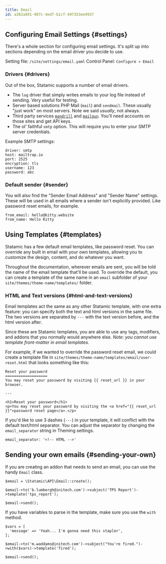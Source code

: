 ```yaml
---
title: Email
id: a382a891-987c-4edf-b1cf-497353ee9937
---
```

## Configuring Email Settings {#settings}
There's a whole section for configuring email settings. It's split up into sections depending on the email driver you decide to use.

Setting file: `/site/settings/email.yaml`
Control Panel: `Configure » Email`

### Drivers {#drivers}
Out of the box, Statamic supports a number of email drivers.

- The `log` driver that simply writes emails to your log file instead of sending. Very useful for testing.
- Server based solutions PHP Mail (`mail`) and `sendmail`. These usually "just work" on most servers. Note we said _usually_, not always.
- Third party services [`mandrill`](https://mandrillapp.com) and [`mailgun`](https://www.mailgun.com/). You'll need accounts on those sites and get API keys.
- The ol' faithful `smtp` option. This will require you to enter your SMTP server credentials.

Example SMTP settings:

```
driver: smtp
host: mailtrap.io
port: 2525
encryption: tls
username: 123
password: abc
```

### Default sender {#sender}

You will also find the "Sender Email Address" and "Sender Name" settings. These will be used in all emails where a sender isn't explicitly provided. Like password reset emails, for example.

```
from_email: hello@kitty.website
from_name: Hello Kitty
```

## Using Templates {#templates}
Statamic has a few default email templates, like password reset. You can override any built in email with your own templates, allowing you to
customize the design, content, and do whatever you want.

Throughout the documentation, wherever emails are sent, you will be told the name of the email template that'll be used. To override the default, you can create a template of the same name in an `email`
subfolder of your `site/themes/theme-name/templates/` folder.

### HTML and Text versions {#html-and-text-versions}

Email templates act the same as any other Statamic template, with one extra feature: you can specify both the text and html versions in the same file. The two versions are separated by `---` with the text version before, and the html version after.

Since these are Statamic templates, you are able to use any tags, modifiers, and addons that you normally would anywhere else. _Note: you cannot use template front-matter in email templates._

For example, if we wanted to override the password reset email, we could create a template file in `site/themes/theme-name/templates/email/user-reset.html` that looks something like this:

```
Reset your password
===================
You may reset your password by visiting {{ reset_url }} in your browser.

---

<h1>Reset your password</h1>
<p>You may reset your password by visiting the <a href="{{ reset_url }}">password reset page</a>.</p>
```

If you'd like to use 3 dashes (`---`) in your template, it will conflict with the default text/html
separator. You can adjust the separator by changing the `email_separator` string in Theming settings.

``` .language-yaml
email_separator: '<!-- HTML -->'
```


## Sending your own emails {#sending-your-own}
If you are creating an addon that needs to send an email, you can use the handy `Email` class.

``` .language-php
$email = \Statamic\API\Email::create();

$email->to('b.lumbergh@initech.com')->subject('TPS Report')->template('tps_report');

$email->send();
```

If you have variables to parse in the template, make sure you use the `with` method.

```.language-php
$vars = [
  'message' => 'Yeah... I'm gonna need this stapler',
];

$email->to('m.waddams@initech.com')->subject("You're fired.")->with($vars)->template('fired');

$email->send();
```
